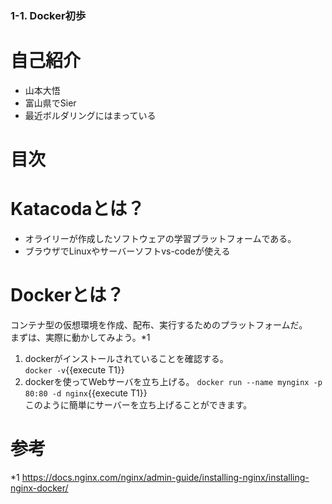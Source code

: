 ### 1-1. Docker初歩

# 自己紹介
- 山本大悟
- 富山県でSier
- 最近ボルダリングにはまっている

# 目次


# Katacodaとは？
- オライリーが作成したソフトウェアの学習プラットフォームである。
- ブラウザでLinuxやサーバーソフトvs-codeが使える

# Dockerとは？
コンテナ型の仮想環境を作成、配布、実行するためのプラットフォームだ。  
まずは、実際に動かしてみよう。*1
1. dockerがインストールされていることを確認する。  
`docker -v`{{execute T1}}
2. dockerを使ってWebサーバを立ち上げる。
`docker run --name mynginx -p 80:80 -d nginx`{{execute T1}}  
このように簡単にサーバーを立ち上げることができます。



# 参考
*1 https://docs.nginx.com/nginx/admin-guide/installing-nginx/installing-nginx-docker/